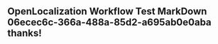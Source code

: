 <properties
ms.topic="hero-topic1"
ms.test1="hero-topic"
ms.test2="test"/>

## OpenLocalization Workflow Test MarkDown 06ecec6c-366a-488a-85d2-a695ab0e0aba thanks!
